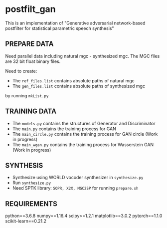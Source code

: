 # postfilt_gan
This is an implementation of "Generative adversarial network-based postfilter for statistical parametric speech synthesis"

## PREPARE DATA

Need parallel data including natural mgc - synthesized mgc. 
The MGC files are 32 bit float binary files.

Need to create:

* The `ref_files.list` contains absolute paths of natural mgc
* The `gen_files.list` contains absolute paths of synthesized mgc

by running `mkList.py`

## TRAINING DATA

* The `models.py` contains the structures of Generator and Discriminator
* The `main.py` contains the training process for GAN 
* The `main_circle.py` contains the training process for GAN circle (Work in progress)
* The `main_wgan.py` contains the training process for Wasserstein GAN (Work in progress)

## SYNTHESIS

* Synthesize using WORLD vocoder synthesizer in `synthesize.py`
* Run `synthesize.py`
* Need SPTK library: `SOPR, X2X, MGC2SP` for running `prepare.sh`

## REQUIREMENTS

python==3.6.8
numpy==1.16.4
scipy>=1.2.1
matplotlib==3.0.2
pytorch==1.1.0
scikit-learn==0.21.2
